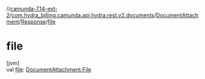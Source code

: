 //[camunda-7.14-ext-2](../../../../index.md)/[com.hydra_billing.camunda.api.hydra.rest.v2.documents](../../index.md)/[DocumentAttachment](../index.md)/[Response](index.md)/[file](file.md)

# file

[jvm]\
val [file](file.md): [DocumentAttachment.File](../-file/index.md)
